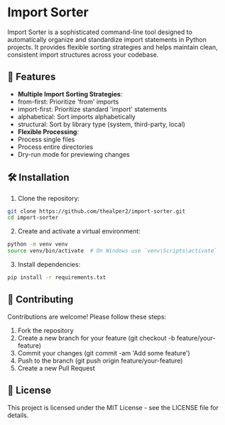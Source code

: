 # Import Sorter

Import Sorter is a sophisticated command-line tool designed to automatically organize and standardize import statements in Python projects. It provides flexible sorting strategies and helps maintain clean, consistent import structures across your codebase.

## :dart: Features

- **Multiple Import Sorting Strategies**:
 - from-first: Prioritize 'from' imports
 - import-first: Prioritize standard 'import' statements
 - alphabetical: Sort imports alphabetically
 - structural: Sort by library type (system, third-party, local)
- **Flexible Processing**:
 - Process single files
 - Process entire directories
 - Dry-run mode for previewing changes

## :hammer_and_wrench: Installation

1. Clone the repository:

```bash
git clone https://github.com/thealper2/import-sorter.git
cd import-sorter
```

2. Create and activate a virtual environment:

```bash
python -m venv venv
source venv/bin/activate  # On Windows use `venv\Scripts\activate`
```

3. Install dependencies:

```bash
pip install -r requirements.txt
```

## :handshake: Contributing

Contributions are welcome! Please follow these steps:

1. Fork the repository
2. Create a new branch for your feature (git checkout -b feature/your-feature)
3. Commit your changes (git commit -am 'Add some feature')
4. Push to the branch (git push origin feature/your-feature)
5. Create a new Pull Request

## :scroll: License

This project is licensed under the MIT License - see the LICENSE file for details.
